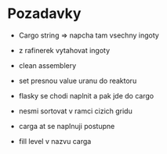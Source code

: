 # Pozadavky

* Cargo string => napcha tam vsechny ingoty
* z rafinerek vytahovat ingoty
* clean assemblery
* set presnou value uranu do reaktoru
* flasky se chodi naplnit a pak jde do cargo
* nesmi sortovat v ramci cizich gridu

* carga at se naplnuji postupne
* fill level v nazvu carga